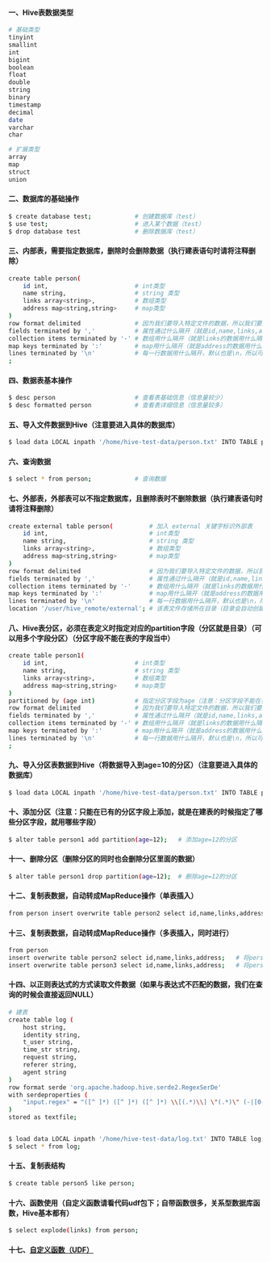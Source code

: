 #### 一、Hive表数据类型
```bash
# 基础类型
tinyint
smallint
int
bigint
boolean
float
double
string
binary
timestamp
decimal
date
varchar
char

# 扩展类型  
array
map
struct
union
```

#### 二、数据库的基础操作
```bash
$ create database test;            # 创建数据库（test）
$ use test;                        # 进入某个数据（test）
$ drop database test               # 删除数据库（test）
```

#### 三、内部表，需要指定数据库，删除时会删除数据（执行建表语句时请将注释删除）
```bash
create table person(
    id int,                        # int类型
    name string,                   # string 类型
    links array<string>,           # 数组类型
    address map<string,string>     # map类型
)
row format delimited               # 因为我们要导入特定文件的数据，所以我们要定义格式规则，用来匹配解析文件数据，用于导入数据（具体规则如下，数据文件为：person.txt）
fields terminated by ','           # 属性通过什么隔开（就是id,name,links,address字段的数据用什么隔开）
collection items terminated by '-' # 数组用什么隔开（就是links的数据用什么隔开）
map keys terminated by ':'         # map用什么隔开（就是address的数据用什么隔开）
lines terminated by '\n'           # 每一行数据用什么隔开，默认也是\n，所以可以不写
;
```

#### 四、数据表基本操作
```bash
$ desc person                      # 查看表基础信息（信息量较少）
$ desc formatted person            # 查看表详细信息（信息量较多）
```

#### 五、导入文件数据到Hive（注意要进入具体的数据库）
```bash
$ load data LOCAL inpath '/home/hive-test-data/person.txt' INTO TABLE person;   # LOCAL 表示本地文件
```

#### 六、查询数据

```bash
$ select * from person;            # 查询数据
```

#### 七、外部表，外部表可以不指定数据库，且删除表时不删除数据（执行建表语句时请将注释删除）
```bash
create external table person(          # 加入 external 关键字标识外部表
    id int,                            # int类型
    name string,                       # string 类型
    links array<string>,               # 数组类型
    address map<string,string>         # map类型
)
row format delimited                   # 因为我们要导入特定文件的数据，所以我们要定义格式规则，用来匹配解析文件数据，用于导入数据（具体规则如下，数据文件为：person.txt）
fields terminated by ','               # 属性通过什么隔开（就是id,name,links,address字段的数据用什么隔开）
collection items terminated by '-'     # 数组用什么隔开（就是links的数据用什么隔开）
map keys terminated by ':'             # map用什么隔开（就是address的数据用什么隔开）
lines terminated by '\n'               # 每一行数据用什么隔开，默认也是\n，所以可以不写
location '/user/hive_remote/external'; # 该表文件存储所在目录（目录会自动创建）
```

#### 八、Hive表分区，必须在表定义时指定对应的partition字段（分区就是目录）（可以用多个字段分区）（分区字段不能在表的字段当中）
```bash
create table person1(
    id int,                        # int类型
    name string,                   # string 类型
    links array<string>,           # 数组类型
    address map<string,string>     # map类型
)
partitioned by (age int)           # 指定分区字段为age（注意：分区字段不能在表的字段当中）
row format delimited               # 因为我们要导入特定文件的数据，所以我们要定义格式规则，用来匹配解析文件数据，用于导入数据（具体规则如下，数据文件为：person.txt）
fields terminated by ','           # 属性通过什么隔开（就是id,name,links,address字段的数据用什么隔开）
collection items terminated by '-' # 数组用什么隔开（就是links的数据用什么隔开）
map keys terminated by ':'         # map用什么隔开（就是address的数据用什么隔开）
lines terminated by '\n'           # 每一行数据用什么隔开，默认也是\n，所以可以不写
;
```

#### 九、导入分区表数据到Hive（将数据导入到age=10的分区）（注意要进入具体的数据库）
```bash
$ load data LOCAL inpath '/home/hive-test-data/person.txt' INTO TABLE person1 partition (age =10);   # LOCAL 表示本地文件
```

#### 十、添加分区（注意：只能在已有的分区字段上添加，就是在建表的时候指定了哪些分区字段，就用哪些字段）
```bash
$ alter table person1 add partition(age=12);   # 添加age=12的分区
```

#### 十一、删除分区（删除分区的同时也会删除分区里面的数据）
```bash
$ alter table person1 drop partition(age=12);  # 删除age=12的分区
```

#### 十二、复制表数据，自动转成MapReduce操作（单表插入）
```bash
from person insert overwrite table person2 select id,name,links,address;   # 将person表id,name,links,address字段的数据全部插入到person2表
```

#### 十三、复制表数据，自动转成MapReduce操作（多表插入，同时进行）
```bash
from person 
insert overwrite table person2 select id,name,links,address;   # 将person表id,name,links,address字段的数据全部插入到person2表
insert overwrite table person3 select id,name,links,address;   # 将person表id,name,links,address字段的数据全部插入到person3表
```

#### 十四、以正则表达式的方式读取文件数据（如果与表达式不匹配的数据，我们在查询的时候会直接返回NULL）
```bash
# 建表
create table log (
    host string,
    identity string,
    t_user string,
    time_str string,
    request string,
    referer string,
    agent string
)
row format serde 'org.apache.hadoop.hive.serde2.RegexSerDe'
with serdeproperties (
    "input.regex" = "([^ ]*) ([^ ]*) ([^ ]*) \\[(.*)\\] \"(.*)\" (-|[0-9]*) (-|[0-9]*)"
)
stored as textfile;


$ load data LOCAL inpath '/home/hive-test-data/log.txt' INTO TABLE log;   # 导入数据
$ select * from log;                                                      # 查询数据

```

#### 十五、复制表结构
```bash
$ create table person5 like person;                                       # 新建表 person5并将person表结构复制过来（就是新表person5和旧表person一模一样，这个不复制表数据）
```

#### 十六、函数使用（自定义函数请看代码udf包下；自带函数很多，关系型数据库函数，Hive基本都有）
```bash
$ select explode(links) from person;                                      # explode函数将数据以列的方式输出
```

#### 十七、[自定义函数（UDF）][1]


[1]: https://github.com/firechiang/hadoop-test/blob/master/hive/src/main/java/com/firecode/hadooptest/hive/udf/TuoMin.java
